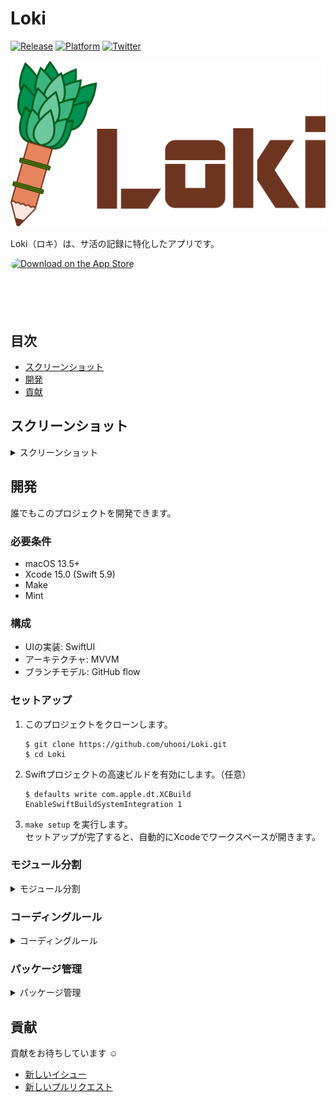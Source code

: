 # Loki

[![Release](https://img.shields.io/github/v/release/uhooi/Loki)](https://github.com/uhooi/Loki/releases/latest)
[![Platform](https://img.shields.io/badge/platform-iOS-lightgrey)](https://github.com/uhooi/Loki)
[![Twitter](https://img.shields.io/twitter/follow/the_uhooi?style=social)](https://twitter.com/the_uhooi)

![Logo](./Docs/Logos/logo_color.svg)

Loki（ロキ）は、サ活の記録に特化したアプリです。

<a href="https://apps.apple.com/jp/app/ロキ/id6444580805?itsct=apps_box_badge&amp;itscg=30200" style="display: inline-block; overflow: hidden; border-radius: 13px; width: 250px; height: 83px;"><img src="https://tools.applemediaservices.com/api/badges/download-on-the-app-store/black/ja-jp?size=250x83&amp;releaseDate=1668816000&h=208fad97f748bc6c581dd384ccf2b393" alt="Download on the App Store" style="border-radius: 13px; width: 250px; height: 83px;"></a>

## 目次

- [スクリーンショット](#スクリーンショット)
- [開発](#開発)
- [貢献](#貢献)

## スクリーンショット

<details><summary>スクリーンショット</summary>

### ライト

|サ活一覧|サ活登録|設定|
|:--:|:--:|:--:|
|<img src="./Docs/Screenshots/iPhone11ProMax/iOS16_4/Light/SakatsuList_Japanese.png" width="207">|<img src="./Docs/Screenshots/iPhone11ProMax/iOS16_4/Light/SakatsuInput_Japanese.png" width="207">|<img src="./Docs/Screenshots/iPhone11ProMax/iOS16_4/Light/SakatsuSettings_Japanese.png" width="207">|

### ダーク

|サ活一覧|サ活登録|設定|
|:--:|:--:|:--:|
|<img src="./Docs/Screenshots/iPhone11ProMax/iOS16_4/Dark/SakatsuList_Japanese.png" width="207">|<img src="./Docs/Screenshots/iPhone11ProMax/iOS16_4/Dark/SakatsuInput_Japanese.png" width="207">|<img src="./Docs/Screenshots/iPhone11ProMax/iOS16_4/Dark/SakatsuSettings_Japanese.png" width="207">|

</details>

## 開発

誰でもこのプロジェクトを開発できます。

### 必要条件

- macOS 13.5+
- Xcode 15.0 (Swift 5.9)
- Make
- Mint

### 構成

- UIの実装: SwiftUI
- アーキテクチャ: MVVM
- ブランチモデル: GitHub flow

### セットアップ

1. このプロジェクトをクローンします。  
    ```shell
    $ git clone https://github.com/uhooi/Loki.git
    $ cd Loki
    ```

2. Swiftプロジェクトの高速ビルドを有効にします。（任意）  
    ```shell
    $ defaults write com.apple.dt.XCBuild EnableSwiftBuildSystemIntegration 1
    ```

3. `make setup` を実行します。  
セットアップが完了すると、自動的にXcodeでワークスペースが開きます。

### モジュール分割

<details><summary>モジュール分割</summary>

#### 全体

![Module diagram](./Docs/module_diagram.png)

https://www.figma.com/file/T6xPOXP9b1nzRey05q7ZL9/Loki_module_diagram?node-id=0%3A1&t=ucgi2aKXvCYXOjRD-1

- できる限りSwiftパッケージにソースコードを寄せる
  - https://github.com/uhooi/Loki/blob/6159958e6df6f5645c8593e0d7772bd8e3d00cb7/TotonoiPackage
- プロジェクトには最低限のファイルのみ含める
  - https://github.com/uhooi/Loki/blob/6159958e6df6f5645c8593e0d7772bd8e3d00cb7/App/Totonoi
- `Apps` ・ `Features` ・ `Data` ・ `Core` の4層に分ける
  - 参考: https://developer.android.com/topic/modularization

#### Apps

- アプリのエントリポイントで、ルートナビゲーションロジックを格納する
- 基本的にすべてのFeatureモジュールに依存する
- Dataモジュールに依存してはいけない
- Coreモジュールに依存していい

参考: https://developer.android.com/topic/modularization/patterns#app-modules

#### Features

- 各機能のビューやビューモデルを格納する
- Appモジュールに依存してはいけない
- ほかのFeatureモジュールに依存してはいけない
- DataやCoreモジュールに依存していい

参考: https://developer.android.com/topic/modularization/patterns#feature-modules

#### Data

- リポジトリやモデルを格納する
- AppやFeatureモジュールに依存してはいけない
- できる限りほかのDataモジュールに依存しない
- Coreモジュールに依存していい

参考: https://developer.android.com/topic/modularization/patterns#data-modules

#### Core

- 複数のモジュールが共通で使う処理を格納する
- AppやFeature、Dataモジュールに依存してはいけない
- ほかのCoreモジュールに依存していい

参考: https://developer.android.com/topic/modularization/patterns#common-modules

</details>

### コーディングルール

<details><summary>コーディングルール</summary>

#### 全体

- できる限りAPI Design Guidelinesに従う
  - https://www.swift.org/documentation/api-design-guidelines/
- できる限り `any` より `some` を使う

#### ビュー

##### 共通

- ビューは単体テストを書かない
  - UIは手動でテストすることが多く、費用対効果に合わないため
- できる限り分岐（ `if` ・ `switch` ）を入れない
  - 単体テストを書かないため
- できる限り `Task { ... }` をビューに書く
  - ビューモデルの単体テストが書きづらくなるため
    - 参考: https://speakerdeck.com/koher/swift-concurrencyshi-dai-noiosapurinozuo-rifang?slide=106
- 状態はビューモデルの `uiState` に集約し、ビューでは保持しない
  - つまり `@State` を使わず、 `@StateObject` はビューモデルのみに付ける
  - `@Published` もビューモデルの `uiState` のみに付ける
- できる限り `@AppStorage` を使わず、UserDefaultsへは `Data` 層でアクセスする
  - ビュー層のプロパティを永続化したい場合のみ使う
  - `View` 以外では使わない
  - 参考: https://twitter.com/noppefoxwolf/status/1612800897654075392

##### 親ビュー

- 画面全体のビュー（ここでは「親ビュー」と呼ぶ）を `{画面名}Screen` と命名する
  - 例: [SakatsuListScreen](https://github.com/uhooi/Loki/blob/8d22650afeb777bd15e858bfad2b6ece06dcb152/TotonoiPackage/Sources/Features/Sakatsu/SakatsuList/SakatsuListScreen.swift)
- 以下の処理を親ビューに書く
  - ビューモデルの保持
    - `@StateObject private var` で保持する
    - 例: https://github.com/uhooi/Loki/blob/8d22650afeb777bd15e858bfad2b6ece06dcb152/TotonoiPackage/Sources/Features/Sakatsu/SakatsuList/SakatsuListScreen.swift#L5
  - ナビゲーションロジック
    - `NavigationStack { ... }` や `NavigationSplitView { ... }` 、 `.navigationTitle()` 、 `.navigationBarTitleDisplayMode()` など
    - 例: https://github.com/uhooi/Loki/blob/8d22650afeb777bd15e858bfad2b6ece06dcb152/TotonoiPackage/Sources/Features/Sakatsu/SakatsuList/SakatsuListScreen.swift#L8  
    https://github.com/uhooi/Loki/blob/8d22650afeb777bd15e858bfad2b6ece06dcb152/TotonoiPackage/Sources/Features/Sakatsu/SakatsuList/SakatsuListScreen.swift#L19  
   https://github.com/uhooi/Loki/blob/8d22650afeb777bd15e858bfad2b6ece06dcb152/TotonoiPackage/Sources/Features/Sakatsu/SakatsuInput/SakatsuInputScreen.swift#L45
  - ツールバー、シートやアラートなど、画面全体に関わる表示
    - `.toolbar { ... }` 、 `.sheet()` や `.alert()` など
    - 例: https://github.com/uhooi/Loki/blob/8d22650afeb777bd15e858bfad2b6ece06dcb152/TotonoiPackage/Sources/Features/Sakatsu/SakatsuList/SakatsuListScreen.swift#L20-L36  
    https://github.com/uhooi/Loki/blob/8d22650afeb777bd15e858bfad2b6ece06dcb152/TotonoiPackage/Sources/Features/Sakatsu/SakatsuList/SakatsuListScreen.swift#L45-L103
- 親ビューは最低限の処理のみ書き、ほかは直下の子ビューに書く
  - `{画面名}View` と命名する
  - 例: https://github.com/uhooi/Loki/blob/8d22650afeb777bd15e858bfad2b6ece06dcb152/TotonoiPackage/Sources/Features/Sakatsu/SakatsuList/SakatsuListScreen.swift#L9-L18

##### 子ビュー

- ビューモデルを直接参照せず、状態ホイスティングを適用する
  - 参考: https://developer.android.com/jetpack/compose/state#state-hoisting
  - つまり表示する現在の値と、値を変更するイベントのハンドラを親ビューから渡す
  - `@Binding` や `${変数名}` は使わない
    - 例: https://github.com/uhooi/Loki/blob/8d22650afeb777bd15e858bfad2b6ece06dcb152/TotonoiPackage/Sources/Features/Sakatsu/SakatsuList/SakatsuListView.swift#L4-L9

#### ビューモデル

- 1画面1ビューモデルとする
- `{画面名}ViewModel` と命名する
  - 例: [SakatsuListViewModel](https://github.com/uhooi/Loki/blob/8d22650afeb777bd15e858bfad2b6ece06dcb152/TotonoiPackage/Sources/Features/Sakatsu/SakatsuList/SakatsuListViewModel.swift)
- `UIKit` や `SwiftUI` などのUIフレームワークをインポートしない
  - ビューモデルにUIを持ち込みたくないため
- `@MainActor` を付けた `final class` とし、 `ObservableObject` に準拠する
  - 例: https://github.com/uhooi/Loki/blob/8d22650afeb777bd15e858bfad2b6ece06dcb152/TotonoiPackage/Sources/Features/Sakatsu/SakatsuList/SakatsuListViewModel.swift#L33-L34
- 状態を `uiState` で一元管理し、 `private(set)` にしてビューから状態を変更させない
  - 構造体名は `{画面名}UiState` とする
  - 例: https://github.com/uhooi/Loki/blob/8d22650afeb777bd15e858bfad2b6ece06dcb152/TotonoiPackage/Sources/Features/Sakatsu/SakatsuList/SakatsuListViewModel.swift#L5-L13  
     https://github.com/uhooi/Loki/blob/8d22650afeb777bd15e858bfad2b6ece06dcb152/TotonoiPackage/Sources/Features/Sakatsu/SakatsuList/SakatsuListViewModel.swift#L35
- エラーは画面ごとに1つの列挙型へまとめ、 `uiState` で1つのみ保持する
  - エラーはアラートで表示することが多く、1つの型になっていると複数同時に表示されないことが保証されるため
  - エラー名は `{画面名}Error` とする
  - 例: https://github.com/uhooi/Loki/blob/8d22650afeb777bd15e858bfad2b6ece06dcb152/TotonoiPackage/Sources/Features/Sakatsu/SakatsuList/SakatsuListViewModel.swift#L15-L29  
  https://github.com/uhooi/Loki/blob/8d22650afeb777bd15e858bfad2b6ece06dcb152/TotonoiPackage/Sources/Features/Sakatsu/SakatsuList/SakatsuListViewModel.swift#L12
- ビューのイベントをハンドリングする
  - 基本的にはメソッド名をそのまま採用する
  - 例: https://github.com/uhooi/Loki/blob/8d22650afeb777bd15e858bfad2b6ece06dcb152/TotonoiPackage/Sources/Features/Sakatsu/SakatsuList/SakatsuListViewModel.swift#L54-L139

</details>

### パッケージ管理

<details><summary>パッケージ管理</summary>

#### ライブラリ

##### Swift製

- `Package.swift` のみで管理する
  - 例: https://github.com/uhooi/Loki/blob/6159958e6df6f5645c8593e0d7772bd8e3d00cb7/TotonoiPackage/Package.swift#L19-L21

##### その他

- できる限り使わない
- どうしても使う場合、適切に管理する

#### CLIツール

##### Swift製

- Build Tool PluginまたはCommand Pluginで管理する
  - 用意されていない場合は自作してOSSにPRを送る
  - マージされない場合、本リポジトリまたはプラグイン用のリポジトリを作成してコミットする
- どうしてもPluginを用意できない場合、Mintで管理する

##### Ruby製

- できる限り使わない
- どうしても使う場合、Bundlerで管理する

##### その他

- できる限り使わない
- どうしても使う場合、適切に管理する

</details>

## 貢献

貢献をお待ちしています :relaxed:

- [新しいイシュー](https://github.com/uhooi/Loki/issues/new)
- [新しいプルリクエスト](https://github.com/uhooi/Loki/compare)
